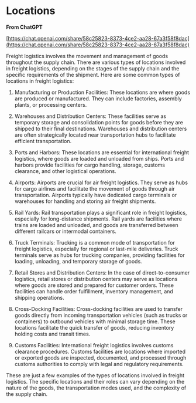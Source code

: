 # Locations

**From ChatGPT**

[https://chat.openai.com/share/58c25823-8373-4ce2-aa28-67a3f58f8dac](https://chat.openai.com/share/58c25823-8373-4ce2-aa28-67a3f58f8dac)

Freight logistics involves the movement and management of goods throughout the supply chain. There are various types of locations involved in freight logistics, depending on the stages of the supply chain and the specific requirements of the shipment. Here are some common types of locations in freight logistics:

1. Manufacturing or Production Facilities: These locations are where goods are produced or manufactured. They can include factories, assembly plants, or processing centers.

2. Warehouses and Distribution Centers: These facilities serve as temporary storage and consolidation points for goods before they are shipped to their final destinations. Warehouses and distribution centers are often strategically located near transportation hubs to facilitate efficient transportation.

3. Ports and Harbors: These locations are essential for international freight logistics, where goods are loaded and unloaded from ships. Ports and harbors provide facilities for cargo handling, storage, customs clearance, and other logistical operations.

4. Airports: Airports are crucial for air freight logistics. They serve as hubs for cargo airlines and facilitate the movement of goods through air transportation. Airports typically have dedicated cargo terminals or warehouses for handling and storing air freight shipments.

5. Rail Yards: Rail transportation plays a significant role in freight logistics, especially for long-distance shipments. Rail yards are facilities where trains are loaded and unloaded, and goods are transferred between different railcars or intermodal containers.

6. Truck Terminals: Trucking is a common mode of transportation for freight logistics, especially for regional or last-mile deliveries. Truck terminals serve as hubs for trucking companies, providing facilities for loading, unloading, and temporary storage of goods.

7. Retail Stores and Distribution Centers: In the case of direct-to-consumer logistics, retail stores or distribution centers may serve as locations where goods are stored and prepared for customer orders. These facilities can handle order fulfillment, inventory management, and shipping operations.

8. Cross-Docking Facilities: Cross-docking facilities are used to transfer goods directly from incoming transportation vehicles (such as trucks or containers) to outbound vehicles with minimal storage time. These locations facilitate the quick transfer of goods, reducing inventory holding costs and transit times.

9. Customs Facilities: International freight logistics involves customs clearance procedures. Customs facilities are locations where imported or exported goods are inspected, documented, and processed through customs authorities to comply with legal and regulatory requirements.

These are just a few examples of the types of locations involved in freight logistics. The specific locations and their roles can vary depending on the nature of the goods, the transportation modes used, and the complexity of the supply chain.
